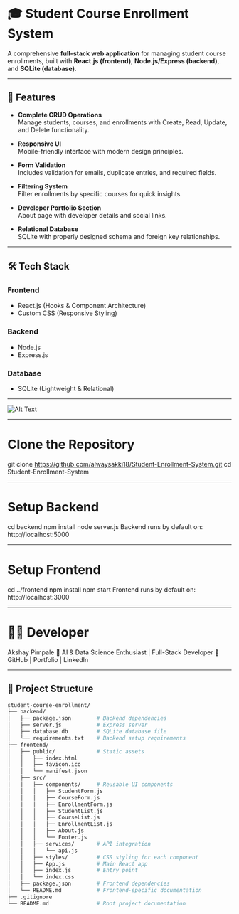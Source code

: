 # 🎓 Student Course Enrollment System

A comprehensive **full-stack web application** for managing student course enrollments, built with **React.js (frontend)**, **Node.js/Express (backend)**, and **SQLite (database)**.

---

## 🚀 Features

- **Complete CRUD Operations**  
  Manage students, courses, and enrollments with Create, Read, Update, and Delete functionality.

- **Responsive UI**  
  Mobile-friendly interface with modern design principles.

- **Form Validation**  
  Includes validation for emails, duplicate entries, and required fields.

- **Filtering System**  
  Filter enrollments by specific courses for quick insights.

- **Developer Portfolio Section**  
  About page with developer details and social links.

- **Relational Database**  
  SQLite with properly designed schema and foreign key relationships.

---

## 🛠️ Tech Stack

### Frontend
- React.js (Hooks & Component Architecture)
- Custom CSS (Responsive Styling)

### Backend
- Node.js
- Express.js

### Database
- SQLite (Lightweight & Relational)

---

![Alt Text](path/to/image.png)


---
# Clone the Repository
git clone https://github.com/alwaysakki18/Student-Enrollment-System.git
cd Student-Enrollment-System

---
# Setup Backend
cd backend
npm install
node server.js
Backend runs by default on: http://localhost:5000

---
# Setup Frontend
cd ../frontend
npm install
npm start
Frontend runs by default on: http://localhost:3000

---
# 👨‍💻 Developer

Akshay Pimpale
📌 AI & Data Science Enthusiast | Full-Stack Developer
🔗 GitHub
 | Portfolio
 | LinkedIn

---

## 📂 Project Structure

```bash
student-course-enrollment/
├── backend/
│   ├── package.json        # Backend dependencies
│   ├── server.js           # Express server
│   ├── database.db         # SQLite database file
│   └── requirements.txt    # Backend setup requirements
├── frontend/
│   ├── public/             # Static assets
│   │   ├── index.html
│   │   ├── favicon.ico
│   │   └── manifest.json
│   ├── src/
│   │   ├── components/     # Reusable UI components
│   │   │   ├── StudentForm.js
│   │   │   ├── CourseForm.js
│   │   │   ├── EnrollmentForm.js
│   │   │   ├── StudentList.js
│   │   │   ├── CourseList.js
│   │   │   ├── EnrollmentList.js
│   │   │   ├── About.js
│   │   │   └── Footer.js
│   │   ├── services/       # API integration
│   │   │   └── api.js
│   │   ├── styles/         # CSS styling for each component
│   │   ├── App.js          # Main React app
│   │   ├── index.js        # Entry point
│   │   └── index.css
│   ├── package.json        # Frontend dependencies
│   └── README.md           # Frontend-specific documentation
├── .gitignore
└── README.md               # Root project documentation



